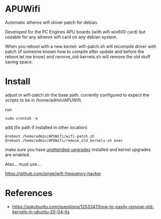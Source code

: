 # APUWifi

Automatic atheros wifi driver patch for debian.

Developed for the PC Engines APU boards (with wifi wlx600 card) but useable for any atheros wifi card on any debian system.

When you reboot with a new kernel: wifi-patch.sh will recompile driver with patch (if someone known how to compile after update and before the reboot let me know) and remove_old-kernels.sh will remove the old stuff saving space.

# Install

adjust in wifi-patch.sh the base path. currently configured to expect the scripts to be in /home/admin/APUWifi.

run

```
sudo crontab -e
```

add (fix path if installed in other location)

```
@reboot /home/admin/APUWifi/wifi-patch.sh
@reboot /home/admin/APUWifi/remove_old_kernels.sh exec
```

make sure you have [unattended-upgrades](https://packages.debian.org/unattended-upgrades) installed and kernel upgrades are enabled.

Also... must use...

https://github.com/singe/wifi-frequency-hacker

# References

 * https://askubuntu.com/questions/1253347/how-to-easily-remove-old-kernels-in-ubuntu-20-04-lts

